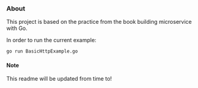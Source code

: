 ### About
This project is based on the practice from the book building 
microservice with Go. 

In order to run the current example:

```bash
go run BasicHttpExample.go
```


#### Note
This readme will be updated from time to!